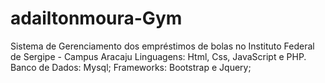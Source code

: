 # adailtonmoura-Gym
Sistema de Gerenciamento dos empréstimos de bolas no Instituto Federal de Sergipe - Campus Aracaju
  Linguagens: Html, Css, JavaScript e PHP.
  Banco de Dados: Mysql;
  Frameworks: Bootstrap e Jquery;
